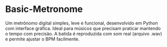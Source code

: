 # Basic-Metronome
Um metrônomo digital simples, leve e funcional, desenvolvido em Python com interface gráfica. Ideal para músicos que precisam praticar mantendo o tempo com precisão. A batida é reproduzida com som real (arquivo .wav) e permite ajustar o BPM facilmente.
